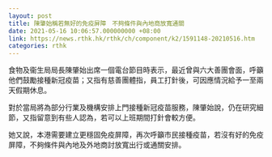 ```yaml
---
layout: post
title: 陳肇始稱若無好的免疫屏障　不夠條件與內地商放寬通關
date: 2021-05-16 10:06:57.000000000 +08:00
link: https://news.rthk.hk/rthk/ch/component/k2/1591148-20210516.htm
categories: rthk
---
```


食物及衞生局局長陳肇始出席一個電台節目時表示，最近曾與六大善團會面，呼籲他們鼓勵接種新冠疫苗；又指有慈善團體指，員工打針後，可因應情況給予一至兩天假期休息。

對於當局將為部分行業及機構安排上門接種新冠疫苗服務，陳肇始說，仍在研究細節，又指留意到有些人認為，若可以上班期間打針會較方便。

她又說，本港需要建立更穩固免疫屏障，再次呼籲市民接種疫苗，若沒有好的免疫屏障，不夠條件與內地及外地商討放寬出行或通關安排。
